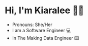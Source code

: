 # Hi, I'm Kiaralee 👋🏽
 - Pronouns: She/Her 
 - I am a Software Engineer 💻
 - In The Making Data Engineer ⌨️ 

<!--
**kiaraleesantiago/kiaraleesantiago** is a ✨ _special_ ✨ repository because its `README.md` (this file) appears on your GitHub profile.

Here are some ideas to get you started:

- 🔭 I’m currently working on ...
- 🌱 I’m currently learning ...
- 👯 I’m looking to collaborate on ...
- 🤔 I’m looking for help with ...
- 💬 Ask me about ...
- 📫 How to reach me: ...
- 😄 Pronouns: ...
- ⚡ Fun fact: ...
-->
